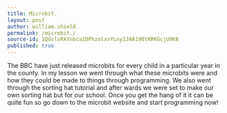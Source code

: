 ```yaml
---
title: Microbit.
layout: post
author: william.shield
permalink: /microbit./
source-id: 1QdclsRkYnbca1DPhzolxvYLny1JAA190tKRKGcjU9K8
published: true
---
```

The BBC have just released microbits for every child in a particular year in the county. In my lesson we went through what these microbits were and how they could be made to things through programming. We also went through the sorting hat tutorial and after wards we were set to make our own sorting hat but for our school. Once you get the hang of it it can be quite fun so go down to the microbit website and start programming now!

